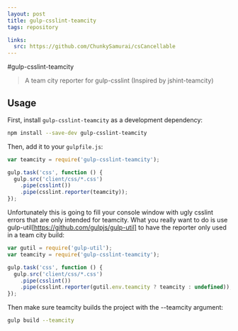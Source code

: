 ```yaml
---
layout: post
title: gulp-csslint-teamcity
tags: repository

links:
  src: https://github.com/ChunkySamurai/csCancellable
---
```


#gulp-csslint-teamcity
> A team city reporter for gulp-csslint (Inspired by jshint-teamcity)

## Usage

First, install `gulp-csslint-teamcity` as a development dependency:

```bash
npm install --save-dev gulp-csslint-teamcity
```

Then, add it to your `gulpfile.js`:

```javascript
var teamcity = require('gulp-csslint-teamcity');

gulp.task('css', function () {
  gulp.src('client/css/*.css')
    .pipe(csslint())
    .pipe(csslint.reporter(teamcity));
});
```

Unfortunately this is going to fill your console window with ugly csslint errors that are only intended for teamcity. What you really want to do is use gulp-util[https://github.com/gulpjs/gulp-util] to have the reporter only used in a team city build:

```javascript
var gutil = require('gulp-util');
var teamcity = require('gulp-csslint-teamcity');

gulp.task('css', function () {
  gulp.src('client/css/*.css')
    .pipe(csslint())
    .pipe(csslint.reporter(gutil.env.teamcity ? teamcity : undefined));
});
```

Then make sure teamcity builds the project with the --teamcity argument:

```bash
gulp build --teamcity
```
